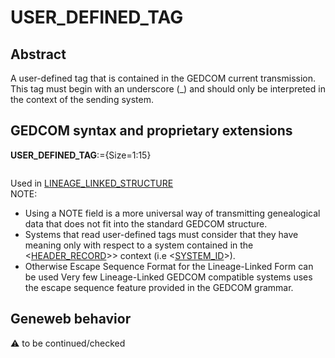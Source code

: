 ﻿# USER_DEFINED_TAG
## Abstract
A user-defined tag that is contained in the GEDCOM current transmission. This tag must begin with an underscore (_) and should only be interpreted in the context of the sending system.


## GEDCOM syntax and proprietary extensions

**USER_DEFINED_TAG**:={Size=1:15}
<pre>
</pre>
Used in <a href=Ged.LINEAGE_LINKED_STRUCTURE.md>LINEAGE_LINKED_STRUCTURE</a><br />
NOTE:
- Using a NOTE field is a more universal way of transmitting genealogical data that does not fit into the standard
GEDCOM structure.
- Systems that read user-defined tags must consider that they have meaning only with respect to a system contained in the &lt;<a href=Ged.HEADER_RECORD.md>HEADER_RECORD</a>&gt;> context (i.e &lt;<a href=Ged.SYSTEM_ID.md>SYSTEM_ID</a>&gt;).
- Otherwise Escape Sequence Format for the Lineage-Linked Form can be used
Very few Lineage-Linked GEDCOM compatible systems uses the escape sequence feature provided in the GEDCOM grammar.

## Geneweb behavior



:warning: to be continued/checked


